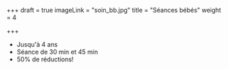 +++
draft = true
imageLink = "soin_bb.jpg"
title = "Séances bébés"
weight = 4

+++
* Jusqu'à 4 ans
* Séance de 30 min et 45 min
* 50% de réductions!